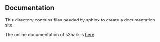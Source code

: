 ## Documentation

This directory contains files needed by sphinx to create a documentation site.

The online documentation of s3hark is [here](https://nheri-simcenter.github.io/s3hark-Documentation).

<!--
If pdf can not be built, try this in the latex file:
```
\usepackage[backend=biber]{biblatex}
```
-->